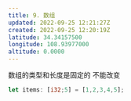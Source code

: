 ```yaml
---
title: 9. 数组
updated: 2022-09-25 12:21:27Z
created: 2022-09-25 12:20:19Z
latitude: 34.34157500
longitude: 108.93977000
altitude: 0.0000
---
```


数组的类型和长度是固定的 不能改变

```rust
let items: [i32;5] = [1,2,3,4,5];
```